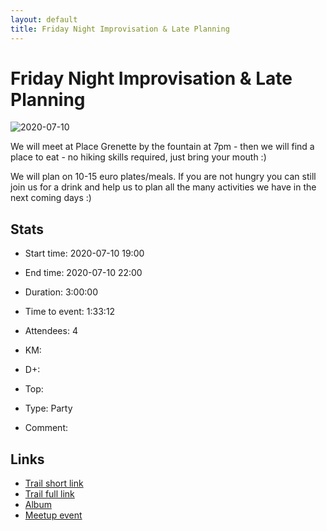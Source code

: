 ```yaml
---
layout: default
title: Friday Night Improvisation & Late Planning
---
```


# Friday Night Improvisation & Late Planning

![2020-07-10](/Stats/img/orig/2020-07-10.jpg)

We will meet at Place Grenette by the fountain at 7pm - then we will find a place to eat - no hiking skills required, just bring your mouth :)

We will plan on 10-15 euro plates/meals. If you are not hungry you can still join us for a drink and help us to plan all the many activities we have in the next coming days :)

## Stats

- Start time: 2020-07-10 19:00
- End time: 2020-07-10 22:00
- Duration: 3:00:00
- Time to event: 1:33:12
- Attendees: 4

- KM: 
- D+: 
- Top: 
- Type: Party
- Comment: 

## Links

- [Trail short link]()
- [Trail full link]()
- [Album](https://binnette.github.io/GacImg2020/)
- [Meetup event](https://www.meetup.com/grenoble-adventure-club-english-french/events/271841270/)
